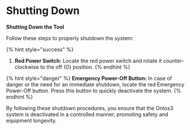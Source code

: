 # Shutting Down

**Shutting Down the Tool**

Follow these steps to properly shutdown the system:

{% hint style="success" %}
1. **Red Power Switch:** Locate the red power switch and rotate it counter-clockwise to the off (O) position.
{% endhint %}



{% hint style="danger" %}
**Emergency Power-Off Button:** In case of danger or the need for an immediate shutdown, locate the red Emergency Power-Off button. Press this button to quickly deactivate the system.
{% endhint %}

By following these shutdown procedures, you ensure that the Ontos3 system is deactivated in a controlled manner, promoting safety and equipment longevity.

